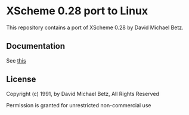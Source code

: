 XScheme 0.28 port to Linux
==========================

This repository contains a port of XScheme 0.28 by David Michael Betz.

## Documentation

See [this](https://github.com/mrroman/xscheme/edit/master/xscheme.doc)

## License

Copyright (c) 1991, by David Michael Betz, All Rights Reserved

Permission is granted for unrestricted non-commercial use

